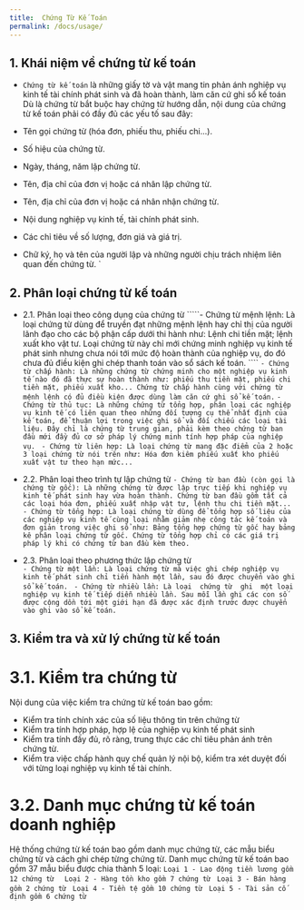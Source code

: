 ```yaml
---
title:  Chứng Từ Kế Toán
permalink: /docs/usage/
---
```


## 1. Khái niệm về chứng từ kế toán  
* `Chứng từ kế toán` là những giấy tờ và vật mang tin phản ánh nghiệp vụ kinh tế tài chính phát sinh và đã hoàn 
thành, làm căn cứ ghi sổ kế toán 
Dù là chứng từ bắt buộc hay chứng từ hướng dẫn, nội dung của 
chứng từ kế toán phải có đầy đủ các yếu tố sau đây:  

* Tên gọi chứng từ (hóa đơn, phiếu thu, phiếu chi...).  
* Số hiệu của chứng từ. 
* Ngày, tháng, năm lập chứng từ. 
* Tên, địa chỉ của đơn vị hoặc cá nhân lập chứng từ. 
* Tên, địa chỉ của đơn vị hoặc cá nhân nhận chứng từ. 
* Nội dung nghiệp vụ kinh tế, tài chính phát sinh. 
* Các chỉ tiêu về số lượng, đơn giá và giá trị. 
*  Chữ  ký,  họ  và  tên  của  người  lập  và  những  người  chịu  trách 
nhiệm liên quan đến chứng từ. `

## 2. Phân loại chứng từ kế toán 
* 2.1. Phân loại theo công dụng của chứng từ 
 `````- Chứng từ mệnh lệnh: Là loại chứng từ dùng để truyền đạt những mệnh lệnh hay chỉ thị của người lãnh đạo cho các bộ phận cấp dưới thi hành như: Lệnh chi tiền mặt; lệnh xuất kho vật tư. Loại chứng từ này chỉ mới chứng minh nghiệp vụ kinh tế phát sinh nhưng chưa nói tới mức độ hoàn thành của nghiệp vụ, do đó chưa đủ điều kiện ghi chép thanh toán vào sổ sách kế toán. ````
 ```- Chứng từ chấp hành: Là những chứng từ chứng minh cho một nghiệp vụ kinh tế nào đó đã thực sự hoàn thành như: phiếu thu tiền mặt, phiếu chi tiền mặt, phiếu xuất kho... Chứng từ chấp hành cùng với chứng từ mệnh lệnh có đủ điều kiện được dùng làm căn cứ ghi sổ kế toán.```
 ```- Chứng từ thủ tục: Là những chứng từ tổng hợp, phân loại các nghiệp vụ kinh tế có liên quan theo những đối tượng cụ thể nhất định của kế toán, để thuận lợi trong việc ghi sổ và đối chiếu các loại tài liệu. Đây chỉ là chứng từ trung gian, phải kèm theo chứng từ ban đầu mới đầy đủ cơ sở pháp lý chứng minh tính hợp pháp của nghiệp vụ. ```
 ``- Chứng từ liên hợp: Là loại chứng từ mang đặc điểm của 2 hoặc 3 loại chứng từ nói trên như: Hóa đơn kiêm phiếu xuất kho phiếu xuất vật tư theo hạn mức... ``

* 2.2. Phân loại theo trình tự lập chứng từ 
``- Chứng từ ban đầu (còn gọi là chứng từ gốc): Là những chứng từ được lập trực tiếp khi nghiệp vụ kinh tế phát sinh hay vừa hoàn thành. Chứng từ ban đầu gồm tất cả các loại hóa đơn, phiếu xuất nhập vật tư, lệnh thu chi tiền mặt... ``
```- Chứng từ tổng hợp: Là loại chứng từ dùng để tổng hợp số liệu của các nghiệp vụ kinh tế cùng loại nhằm giảm nhẹ công tác kế toán và đơn giản trong việc ghi sổ như: Bảng tổng hợp chứng từ gốc hay bảng kê phân loại chứng từ gốc. Chứng từ tổng hợp chỉ có các giá trị pháp lý khi có chứng từ ban đầu kèm theo.```

* 2.3. Phân loại theo phương thức lập chứng từ  
``- Chứng từ một lần: Là loại chứng từ mà việc ghi chép nghiệp vụ kinh tế phát sinh chỉ tiến hành một lần, sau đó được chuyển vào ghi sổ kế toán. ``
``- Chứng từ nhiều lần: Là loại  chứng từ  ghi  một loại nghiệp vụ kinh tế tiếp diễn nhiều lần. Sau mỗi lần ghi các con số được cộng dồn tới một giới hạn đã được xác định trước được chuyển vào ghi vào sổ kế toán. ``

## 3. Kiểm tra và xử lý chứng từ kế toán 
# 3.1. Kiểm tra chứng từ 
Nội  dung  của  việc kiểm tra chứng từ kế toán bao gồm: 
- Kiểm tra tính chính xác của số liệu thông tin trên chứng từ  
- Kiểm tra tính hợp pháp, hợp lệ của nghiệp vụ kinh tế phát sinh 
- Kiểm tra tính đấy đủ, rõ ràng, trung thực các chỉ tiêu phản ánh 
trên chứng từ. 
- Kiểm tra việc chấp hành quy chế quản lý nội bộ, kiểm tra xét 
duyệt đối với từng loại nghiệp vụ kinh tế tài chính.  
# 3.2. Danh mục chứng từ kế toán doanh nghiệp  
Hệ thống chứng từ kế toán bao gồm danh mục chứng từ, các mẫu biểu chứng từ và cách ghi chép từng chứng từ. Danh mục chứng từ kế toán bao gồm 37 mẫu biểu được chia thành 5 loại: 
`Loại 1 - Lao động tiền lương gồm 12 chứng từ  `
`Loại 2 - Hàng tồn kho gồm 7 chứng từ `
`Loại 3 - Bán hàng gồm 2 chứng từ `
`Loại 4 - Tiền tệ gồm 10 chứng từ `
`Loại 5 - Tài sản cố định gồm 6 chứng từ `


 
